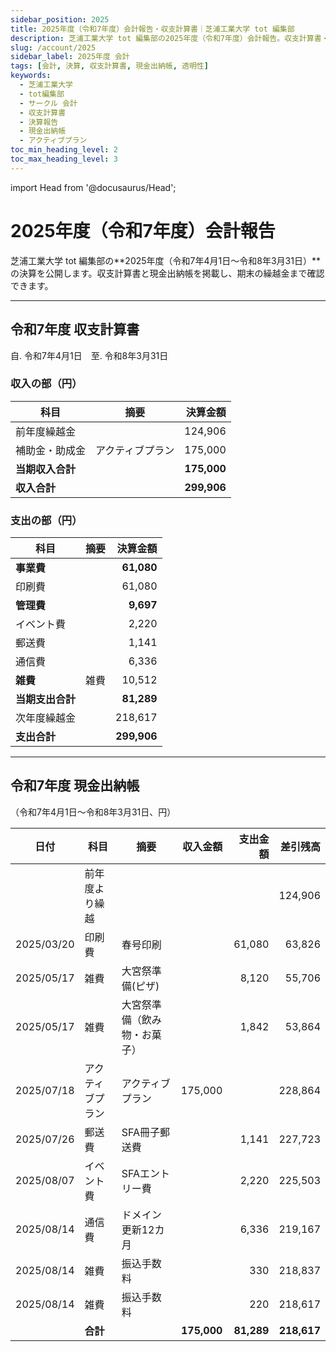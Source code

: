 ```yaml
---
sidebar_position: 2025
title: 2025年度（令和7年度）会計報告・収支計算書｜芝浦工業大学 tot 編集部
description: 芝浦工業大学 tot 編集部の2025年度（令和7年度）会計報告。収支計算書・現金出納帳・事業費内訳・期末繰越の詳細を公開。
slug: /account/2025
sidebar_label: 2025年度 会計
tags: [会計, 決算, 収支計算書, 現金出納帳, 透明性]
keywords:
  - 芝浦工業大学
  - tot編集部
  - サークル 会計
  - 収支計算書
  - 決算報告
  - 現金出納帳
  - アクティブプラン
toc_min_heading_level: 2
toc_max_heading_level: 3
---
```


import Head from '@docusaurus/Head';

<Head>
  <link rel="canonical" href="https://tot-book.vercel.app/docs/account/2025" />
  <script type="application/ld+json">
    {JSON.stringify({
      "@context": "https://schema.org",
      "@type": "Report",
      "name": "2025年度（令和7年度）会計報告・収支計算書｜芝浦工業大学 tot 編集部",
      "description": "芝浦工業大学 tot 編集部の2025年度（令和7年度）会計報告。収支計算書・現金出納帳・事業費内訳・期末繰越の詳細を公開。",
      "inLanguage": "ja",
      "datePublished": "2026-03-31",
      "dateModified": "2026-03-31",
      "url": "https://tot-book.vercel.app/docs/account/2025",
      "image": "https://tot-book.vercel.app/img/og/og-2025-finance.png",
      "publisher": {
        "@type": "Organization",
        "name": "芝浦工業大学 tot 編集部",
        "url": "https://tot-book.vercel.app/",
        "logo": {
          "@type": "ImageObject",
          "url": "https://tot-book.vercel.app/img/logo.png"
        }
      },
      "about": [
        {"@type": "Thing", "name": "会計報告"},
        {"@type": "Thing", "name": "収支計算書"},
        {"@type": "Thing", "name": "現金出納帳"}
      ],
      "isPartOf": {"@type": "CreativeWorkSeries", "name": "活動記録・会計"}
    })}
  </script>
</Head>

# 2025年度（令和7年度）会計報告

芝浦工業大学 tot 編集部の**2025年度（令和7年4月1日〜令和8年3月31日）**の決算を公開します。収支計算書と現金出納帳を掲載し、期末の繰越金まで確認できます。

---

## 令和7年度 収支計算書  
自. 令和7年4月1日　至. 令和8年3月31日

### 収入の部（円）

| 科目             | 摘要             |   決算金額 |
| ---------------- | ---------------- | ---------: |
| 前年度繰越金     |                  |    124,906 |
| 補助金・助成金   | アクティブプラン |    175,000 |
| **当期収入合計** |                  | **175,000** |
| **収入合計**     |                  | **299,906** |

### 支出の部（円）

| 科目             | 摘要 |   決算金額 |
| ---------------- | ---- | ---------: |
| **事業費**       |      | **61,080** |
| 印刷費           |      |     61,080 |
| **管理費**       |      | **9,697** |
| イベント費       |      |      2,220 |
| 郵送費           |      |      1,141 |
| 通信費           |      |      6,336 |
| **雑費**         | 雑費 |     10,512 |
| **当期支出合計** |      | **81,289** |
| 次年度繰越金     |      |    218,617 |
| **支出合計**     |      | **299,906** |

---

## 令和7年度 現金出納帳  
（令和7年4月1日〜令和8年3月31日、円）

| 日付       | 科目             | 摘要                         | 収入金額 | 支出金額 | 差引残高 |
| ---------- | ---------------- | ---------------------------- | -------: | -------: | -------: |
|            | 前年度より繰越   |                              |          |          | 124,906  |
| 2025/03/20 | 印刷費           | 春号印刷                     |          | 61,080   | 63,826   |
| 2025/05/17 | 雑費             | 大宮祭準備(ピザ)             |          | 8,120    | 55,706   |
| 2025/05/17 | 雑費             | 大宮祭準備（飲み物・お菓子） |          | 1,842    | 53,864   |
| 2025/07/18 | アクティブプラン | アクティブプラン             | 175,000  |          | 228,864  |
| 2025/07/26 | 郵送費           | SFA冊子郵送費                |          | 1,141    | 227,723  |
| 2025/08/07 | イベント費       | SFAエントリー費              |          | 2,220    | 225,503  |
| 2025/08/14 | 通信費           | ドメイン更新12カ月           |          | 6,336    | 219,167  |
| 2025/08/14 | 雑費             | 振込手数料                   |          | 330      | 218,837  |
| 2025/08/14 | 雑費             | 振込手数料                   |          | 220      | 218,617  |
|            | **合計**         |                              | **175,000** | **81,289** | **218,617** |
